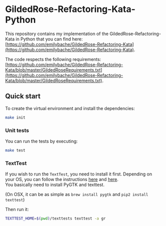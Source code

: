 # GildedRose-Refactoring-Kata-Python

This repository contains my implementation of the GildedRose-Refactoring-Kata in Python
that you can find here: [https://github.com/emilybache/GildedRose-Refactoring-Kata](https://github.com/emilybache/GildedRose-Refactoring-Kata).

The code respects the following requirements: [https://github.com/emilybache/GildedRose-Refactoring-Kata/blob/master/GildedRoseRequirements.txt](https://github.com/emilybache/GildedRose-Refactoring-Kata/blob/master/GildedRoseRequirements.txt).

## Quick start

To create the virtual environment and install the dependencies:

```bash
make init
```

### Unit tests

You can run the tests by executing:

```bash
make test
```

### TextTest

If you wish to run the `TextTest`, you need to install it first.
Depending on your OS, you can follow the instructions [here](http://texttest.sourceforge.net/index.php?page=download) and [here](http://texttest.sourceforge.net/index.php?page=documentation_trunk&n=install_texttest).  
You basically need to install PyGTK and texttest.

(On OSX, it can be as simple as `brew install pygtk` and `pip2 install texttest`)

Then run it:

```bash
TEXTTEST_HOME=$(pwd)/texttests texttest -a gr
```
